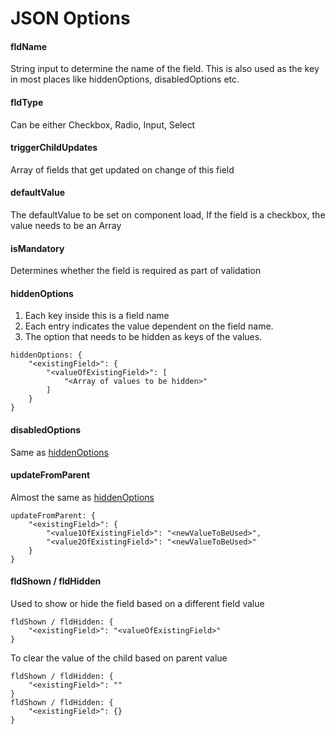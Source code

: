 # JSON Options

#### fldName 
String  input to determine the name of the field.
This is also used as the key in most places like hiddenOptions, disabledOptions etc.

#### fldType 
Can be either Checkbox, Radio, Input, Select

#### triggerChildUpdates
Array of fields that get updated on change of this field

#### defaultValue
The defaultValue to be set on component load,
If the field is a checkbox, the value needs to be an Array

#### isMandatory
Determines whether the field is required as part of validation

#### hiddenOptions
1. Each key inside this is a field name
2. Each entry indicates the value dependent on the field name.
3. The option that needs to be hidden as keys of the values.

```
hiddenOptions: {
	"<existingField>": {
		"<valueOfExistingField>": [
			"<Array of values to be hidden>"
		]
	}
}
```

#### disabledOptions
Same as [hiddenOptions](#hiddenOptions)

#### updateFromParent
Almost the same as [hiddenOptions](#hiddenOptions)
```
updateFromParent: {
	"<existingField>": {
		"<value1OfExistingField>": "<newValueToBeUsed>",
		"<value2OfExistingField>": "<newValueToBeUsed>"
	}
}
```

#### fldShown / fldHidden
Used to show or hide the field based on a different field value
```
fldShown / fldHidden: {
	"<existingField>": "<valueOfExistingField>"
}
```
To clear the value of the child based on parent value
```
fldShown / fldHidden: {
	"<existingField>": ""
}
fldShown / fldHidden: {
	"<existingField>": {}
}
```